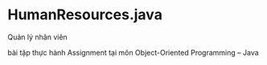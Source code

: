 # HumanResources.java
Quản lý nhân viên

bài tập thực hành Assignment tại môn Object-Oriented Programming – Java
